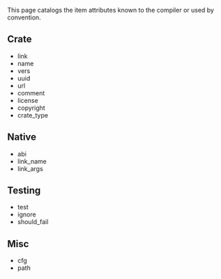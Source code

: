 This page catalogs the item attributes known to the compiler or used by convention.

Crate
-----

* link
 * name
 * vers
 * uuid
 * url
* comment
* license
* copyright
* crate_type

Native
------

* abi
* link_name
* link_args

Testing
-------

* test
* ignore
* should_fail

Misc
----

* cfg
* path